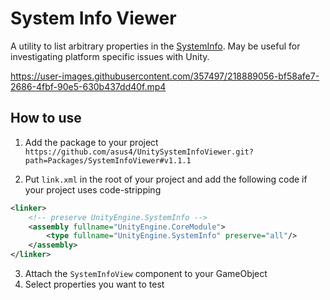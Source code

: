 # System Info Viewer

A utility to list arbitrary properties in the [SystemInfo](https://docs.unity3d.com/ScriptReference/SystemInfo.html). May be useful for investigating platform specific issues with Unity.

https://user-images.githubusercontent.com/357497/218889056-bf58afe7-2686-4fbf-90e5-630b437dd40f.mp4

## How to use

1. Add the package to your project  
`https://github.com/asus4/UnitySystemInfoViewer.git?path=Packages/SystemInfoViewer#v1.1.1`

2. Put `link.xml` in the root of your project and add the following code if your project uses code-stripping

```xml
<linker>
    <!-- preserve UnityEngine.SystemInfo -->
    <assembly fullname="UnityEngine.CoreModule">
        <type fullname="UnityEngine.SystemInfo" preserve="all"/>
    </assembly>
</linker>
```

3. Attach the `SystemInfoView` component to your GameObject
4. Select properties you want to test
